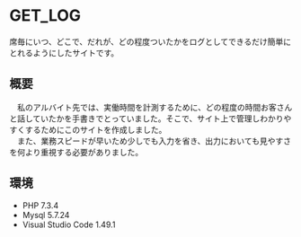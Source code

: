 # GET_LOG
席毎にいつ、どこで、だれが、どの程度ついたかをログとしてできるだけ簡単にとれるようにしたサイトです。
## 概要
　私のアルバイト先では、実働時間を計測するために、どの程度の時間お客さんと話していたかを手書きでとっていました。そこで、サイト上で管理しわかりやすくするためにこのサイトを作成しました。  
　また、業務スピードが早いため少しでも入力を省き、出力においても見やすさを何より重視する必要がありました。  


## 環境
- PHP 7.3.4
- Mysql 5.7.24
- Visual Studio Code 1.49.1

